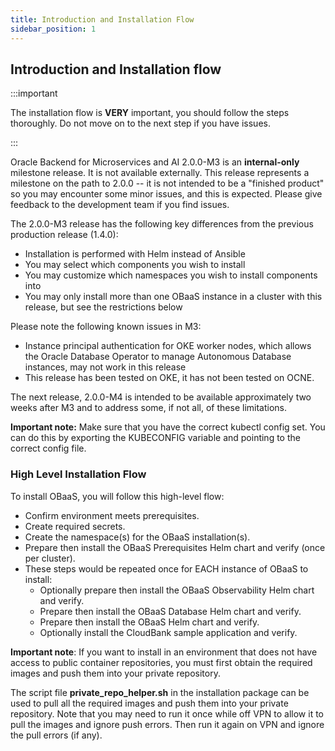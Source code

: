 ```yaml
---
title: Introduction and Installation Flow
sidebar_position: 1
---
```

## Introduction and Installation flow

:::important

The installation flow is **VERY** important, you should follow the steps thoroughly. Do not move on to the next step if you have issues.

:::

Oracle Backend for Microservices and AI 2.0.0-M3 is an **internal-only** milestone release. It is not available externally. This release represents a milestone on the path to 2.0.0 -- it is not intended to be a "finished product" so you may encounter some minor issues, and this is expected. Please give feedback to the development team if you find
issues.

The 2.0.0-M3 release has the following key differences from the previous production release (1.4.0):

- Installation is performed with Helm instead of Ansible
- You may select which components you wish to install
- You may customize which namespaces you wish to install components into
- You may only install more than one OBaaS instance in a cluster with this release, but see the restrictions below

Please note the following known issues in M3:

- Instance principal authentication for OKE worker nodes, which allows the Oracle Database Operator to manage Autonomous Database instances, may not work in this release
- This release has been tested on OKE, it has not been tested on OCNE.

The next release, 2.0.0-M4 is intended to be available approximately two weeks after M3 and to address some, if not all, of these limitations.

**Important note:** Make sure that you have the correct kubectl config set. You can do this by exporting the KUBECONFIG variable and pointing to the correct config file.

### High Level Installation Flow

To install OBaaS, you will follow this high-level flow:

- Confirm environment meets prerequisites.
- Create required secrets.
- Create the namespace(s) for the OBaaS installation(s).
- Prepare then install the OBaaS Prerequisites Helm chart and verify (once per cluster).
- These steps would be repeated once for EACH instance of OBaaS to install:
  - Optionally prepare then install the OBaaS Observability Helm chart and verify.
  - Prepare then install the OBaaS Database Helm chart and verify.
  - Prepare then install the OBaaS Helm chart and verify.
  - Optionally install the CloudBank sample application and verify.

**Important note**: If you want to install in an environment that does not have access to public container repositories, you must first obtain the required images and push them into your private repository.

The script file **private_repo_helper.sh** in the installation package can be used to pull all the required images and push them into your private repository. Note that you may need to run it once while off VPN to allow it to pull the images and ignore push errors. Then run it again on VPN and ignore the pull errors (if any).
